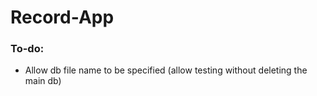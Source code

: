 # Record-App


### To-do:
- Allow db file name to be specified (allow testing without deleting the main db)

